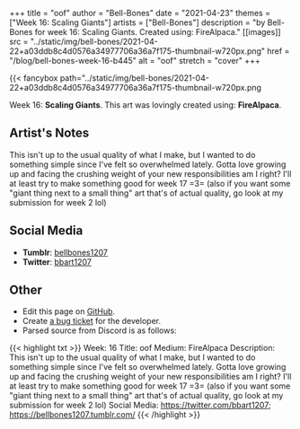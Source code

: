 +++
title =       "oof"
author =      "Bell-Bones"
date =        "2021-04-23"
themes =      ["Week 16: Scaling Giants"]
artists =     ["Bell-Bones"]
description = "by Bell-Bones for week 16: Scaling Giants. Created using: FireAlpaca."
[[images]]
              src = "../static/img/bell-bones/2021-04-22+a03ddb8c4d0576a34977706a36a7f175-thumbnail-w720px.png"
              href = "/blog/bell-bones-week-16-b445"
              alt = "oof"
              stretch = "cover"
+++


{{< fancybox path="../static/img/bell-bones/2021-04-22+a03ddb8c4d0576a34977706a36a7f175-thumbnail-w720px.png

Week 16: **Scaling Giants**. This art was lovingly created using: **FireAlpaca**.

## Artist's Notes

This isn't up to the usual quality of what I make, but I wanted to do something simple since I've felt so overwhelmed lately. Gotta love growing up and facing the crushing weight of your new responsibilities am I right? I'll at least try to make something good for week 17 =3= (also if you want some "giant thing next to a small thing" art that's of actual quality, go look at my submission for week 2 lol)

## Social Media

- **Tumblr**: <a href='https://bellbones1207.tumblr.com' target='_blank'>bellbones1207</a>
- **Twitter**: <a href='https://twitter.com/bbart1207' target='_blank'>bbart1207</a>

## Other

- Edit this page on [GitHub](https://github.com/teaminkling/web-refresh/edit/main/content/blog/bell-bones-week-16-b445.md).
- Create [a bug ticket](https://github.com/teaminkling/web-refresh/issues/new?assignees=&labels=bug&template=problem-report.md&title=) for the developer.
- Parsed source from Discord is as follows:

{{< highlight txt >}}
Week: 16
Title: oof
Medium: FireAlpaca
Description: This isn't up to the usual quality of what I make, but I wanted to do something simple since I've felt so overwhelmed lately. Gotta love growing up and facing the crushing weight of your new responsibilities am I right? I'll at least try to make something good for week 17 =3= (also if you want some "giant thing next to a small thing" art that's of actual quality, go look at my submission for week 2 lol)
Social Media: https://twitter.com/bbart1207; https://bellbones1207.tumblr.com/
{{< /highlight >}}